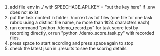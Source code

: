 1. add file .env in ./ with SPEECHACE_API_KEY = "put the key here" if .env does not exist
2. put the task context in folder ./context as txt files (one file for one task rubric using a distinct file name, no more than 1024 characters each)
3. run command "python ./demo_record.py" for task score test by recording directly, or run "python ./demo_score_task.py" with recorded files.
4. press space to start recording and press space again to stop
5. check the latest json in ./results to see the scoring details
